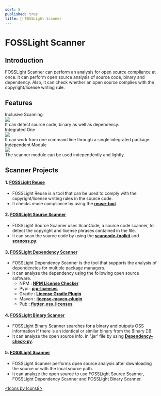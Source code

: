 ```yaml
---
sort: 5
published: true
title: 🔎 FOSSLight Scanner
---
```

# FOSSLight Scanner

## Introduction

FOSSLight Scanner can perform an analysis for open source compliance at once. It can perform open source analysis of source code, binary and dependency. Also, it can check whether an open source complies with the copyright/license writing rule.

## Features

<div class="flex-container">
  <div class="flex-contents">
    <div>
      <div id="feature_title">
        Inclusive Scanning
      </div>
      <div id="feature_img">
        <img src="https://img.icons8.com/dotty/80/000000/check-all.png"/>
      </div>
      <div id="feature_content">
        It can detect source code, binary as well as dependency.
      </div>
    </div>
  </div>

  <div class="flex-contents">
    <div>
      <div id="feature_title">
        Integrated One
      </div>
      <div id="feature_img">
        <img src="https://img.icons8.com/wired/64/000000/workspace-one.png"/>
      </div>
      <div id="feature_content">
        It can work from one command line through a single integrated package.
      </div>
    </div>
  </div>

  <div class="flex-contents">
    <div>
      <div id="feature_title">
        Independent Module
      </div>
      <div id="feature_img">
        <img src="https://img.icons8.com/dotty/80/000000/module.png"/>
      </div>
      <div id="feature_content">
        The scanner module can be used independently and lightly.
      </div>
    </div>
  </div>
</div>

## Scanner Projects

#### 1. [**FOSSLight Reuse**](1_reuse.md)
- FOSSLight Reuse is a tool that can be used to comply with the copyright/license writing rules in the source code.
- It checks reuse compliance by using the **[reuse-tool](https://github.com/fsfe/reuse-tool)**.

#### 2. [**FOSSLight Source Scanner**](2_source.md)
- FOSSLight Source Scanner uses ScanCode, a source code scanner, to detect the copyright and license phrases contained in the file.
- It can scan the source code by using the **[scancode-toolkit](https://github.com/nexB/scancode-toolkit)** and **[scanoss.py](https://github.com/scanoss/scanoss.py)**.

#### 3. [**FOSSLight Dependency Scanner**](3_dependency.md)
- FOSSLight Dependency Scanner is the tool that supports the analysis of dependencies for multiple package managers.
- It can analyze the dependency using the following open source software.
  - NPM : **[NPM License Checker](https://github.com/davglass/license-checker)**
  - Pypi : **[pip-licenses](https://github.com/raimon49/pip-licenses)**
  - Gradle : **[License Gradle Plugin](https://github.com/hierynomus/license-gradle-plugin)**
  - Maven : **[license-maven-plugin](https://github.com/mojohaus/license-maven-plugin)**
  - Pub : **[flutter_oss_licenses](https://github.com/espresso3389/flutter_oss_licenses)**

#### 4. [**FOSSLight Binary Scanner**](4_binary.md)
- FOSSLight Binary Scanner searches for a binary and outputs OSS information if there is an identical or similar binary from the Binary DB.
- It can analyze the open source info. in '.jar' file by using **[Dependency-check-py](https://github.com/jhermann/dependency-check-py)**.

#### 5. [**FOSSLight Scanner**](https://github.com/fosslight/fosslight_scanner)
- FOSSLight Scanner performs open source analysis after downloading the source or with the local source path. 
- It can analyze the open source to use FOSSLight Source Scanner, FOSSLight Dependency Scanner and FOSSLight Binary Scanner.
  
     
      
<div class="right"><a href="https://icons8.com/icon">&lt;Icons by Icons8&gt;</a></div>
